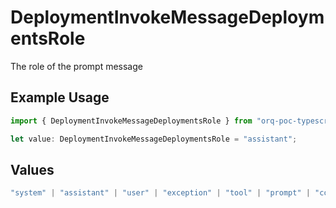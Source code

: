 # DeploymentInvokeMessageDeploymentsRole

The role of the prompt message

## Example Usage

```typescript
import { DeploymentInvokeMessageDeploymentsRole } from "orq-poc-typescript-multi-env-version/models/operations";

let value: DeploymentInvokeMessageDeploymentsRole = "assistant";
```

## Values

```typescript
"system" | "assistant" | "user" | "exception" | "tool" | "prompt" | "correction" | "expected_output"
```